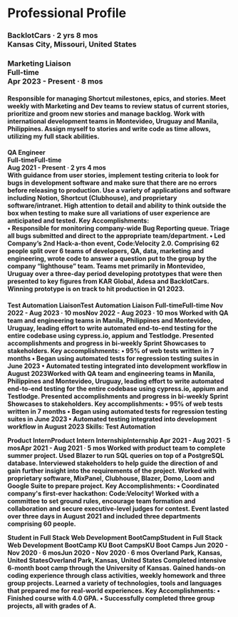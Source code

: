 # Professional Profile

<h3>BacklotCars · 2 yrs 8 mos <br> Kansas City, Missouri, United States</h3>

<h3>Marketing Liaison<br>
Full-time<br>
Apr 2023 - Present · 8 mos<br></h3>
<h4>Responsible for managing Shortcut milestones, epics, and stories. Meet weekly with Marketing and Dev teams to review status of current stories, prioritize and groom new stories and manage backlog. Work with international development teams in Montevideo, Uruguay and Manila, Philippines. Assign myself to stories and write code as time allows, utilizing my full stack abilities.</h4>

<h4>QA Engineer<br>
Full-timeFull-time<br>
Aug 2021 - Present · 2 yrs 4 mos<br>
With guidance from user stories, implement testing criteria to look for bugs in development software and make sure that there are no errors before releasing to production. Use a variety of applications and software including Notion, Shortcut (Clubhouse), and proprietary software/intranet. High attention to detail and ability to think outside the box when testing to make sure all variations of user experience are anticipated and tested.
Key Accomplishments:<br>
• Responsible for monitoring company-wide Bug Reporting queue. Triage all bugs submitted and direct to the appropriate team/department.
• Led Company’s 2nd Hack-a-thon event, Code:Velocity 2.0. Comprising 62 people split over 6 teams of developers, QA, data, marketing and engineering, wrote code to answer a question put to the group by the company “lighthouse” team. Teams met primarily in Montevideo, Uruguay over a three-day period developing prototypes that were then presented to key figures from KAR Global, Adesa and BacklotCars. Winning prototype is on track to hit production in Q1 2023.<h4

Test Automation LiaisonTest Automation Liaison
Full-timeFull-time
Nov 2022 - Aug 2023 · 10 mosNov 2022 - Aug 2023 · 10 mos
Worked with QA team and engineering teams in Manila, Philippines and Montevideo, Uruguay, leading effort to write automated end-to-end testing for the entire codebase using cypress.io, appium and Testlodge. Presented accomplishments and progress in bi-weekly Sprint Showcases to stakeholders.
Key accomplishments:
• 95% of web tests written in 7 months
• Began using automated tests for regression testing suites in June 2023
• Automated testing integrated into development workflow in August 2023Worked with QA team and engineering teams in Manila, Philippines and Montevideo, Uruguay, leading effort to write automated end-to-end testing for the entire codebase using cypress.io, appium and Testlodge. Presented accomplishments and progress in bi-weekly Sprint Showcases to stakeholders. Key accomplishments: • 95% of web tests written in 7 months • Began using automated tests for regression testing suites in June 2023 • Automated testing integrated into development workflow in August 2023
Skills: Test Automation

Product InternProduct Intern
InternshipInternship
Apr 2021 - Aug 2021 · 5 mosApr 2021 - Aug 2021 · 5 mos
Worked with product team to complete summer project. Used Blazer to run SQL queries on top of a PostgreSQL database. Interviewed stakeholders to help guide the direction of and gain further insight into the requirements of the project. Worked with proprietary software, MixPanel, Clubhouse, Blazer, Domo, Loom and Google Suite to prepare project.
Key Accomplishments:
• Coordinated company's first-ever hackathon: Code:Velocity! Worked with a committee to set ground rules, encourage team formation and collaboration and secure executive-level judges for contest. Event lasted over three days in August 2021 and included three departments comprising 60 people.


Student in Full Stack Web Development BootCampStudent in Full Stack Web Development BootCamp
KU Boot CampsKU Boot Camps
Jun 2020 - Nov 2020 · 6 mosJun 2020 - Nov 2020 · 6 mos
Overland Park, Kansas, United StatesOverland Park, Kansas, United States
Completed intensive 6-month boot camp through the University of Kansas. Gained hands-on coding experience through class activities, weekly homework and three group projects. Learned a variety of technologies, tools and languages that prepared me for real-world experiences. 
Key Accomplishments:
• Finished course with 4.0 GPA.
• Successfully completed three group projects, all with grades of A.

